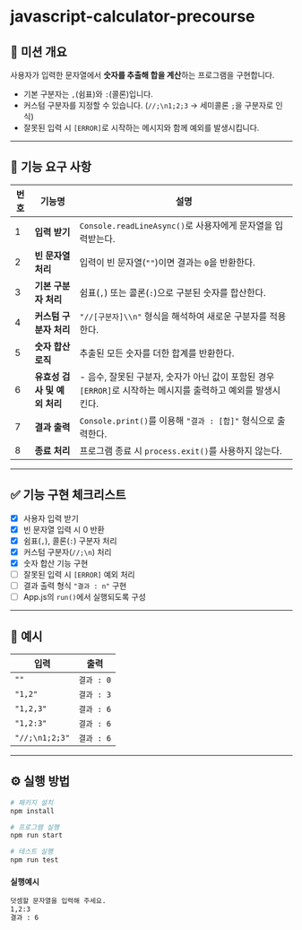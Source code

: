 
# javascript-calculator-precourse

## 📌 미션 개요
사용자가 입력한 문자열에서 **숫자를 추출해 합을 계산**하는 프로그램을 구현합니다.
- 기본 구분자는 `,`(쉼표)와 `:`(콜론)입니다.
- 커스텀 구분자를 지정할 수 있습니다. (`//;\n1;2;3` → 세미콜론 `;`을 구분자로 인식)
- 잘못된 입력 시 `[ERROR]`로 시작하는 메시지와 함께 예외를 발생시킵니다.

---

## 🚀 기능 요구 사항

| 번호 | 기능명 | 설명 |
|------|---------|------|
| 1 | **입력 받기** | `Console.readLineAsync()`로 사용자에게 문자열을 입력받는다. |
| 2 | **빈 문자열 처리** | 입력이 빈 문자열(`""`)이면 결과는 `0`을 반환한다. |
| 3 | **기본 구분자 처리** | 쉼표(`,`) 또는 콜론(`:`)으로 구분된 숫자를 합산한다. |
| 4 | **커스텀 구분자 처리** | `"//[구분자]\\n"` 형식을 해석하여 새로운 구분자를 적용한다. |
| 5 | **숫자 합산 로직** | 추출된 모든 숫자를 더한 합계를 반환한다. |
| 6 | **유효성 검사 및 예외 처리** | - 음수, 잘못된 구분자, 숫자가 아닌 값이 포함된 경우 `[ERROR]`로 시작하는 메시지를 출력하고 예외를 발생시킨다. |
| 7 | **결과 출력** | `Console.print()`를 이용해 `"결과 : [합]"` 형식으로 출력한다. |
| 8 | **종료 처리** | 프로그램 종료 시 `process.exit()`를 사용하지 않는다. |

---

## ✅ 기능 구현 체크리스트

- [x] 사용자 입력 받기
- [x] 빈 문자열 입력 시 0 반환
- [x] 쉼표(`,`), 콜론(`:`) 구분자 처리
- [x] 커스텀 구분자(`//;\n`) 처리
- [x] 숫자 합산 기능 구현
- [ ] 잘못된 입력 시 `[ERROR]` 예외 처리
- [ ] 결과 출력 형식 `"결과 : n"` 구현
- [ ] App.js의 `run()`에서 실행되도록 구성

---

## 🧱 예시

| 입력 | 출력 |
|------|------|
| `""` | `결과 : 0` |
| `"1,2"` | `결과 : 3` |
| `"1,2,3"` | `결과 : 6` |
| `"1,2:3"` | `결과 : 6` |
| `"//;\n1;2;3"` | `결과 : 6` |

---

## ⚙️ 실행 방법

```bash
# 패키지 설치
npm install

# 프로그램 실행
npm run start

# 테스트 실행
npm run test
```

#### 실행예시
```bash
덧셈할 문자열을 입력해 주세요.
1,2:3
결과 : 6
```

